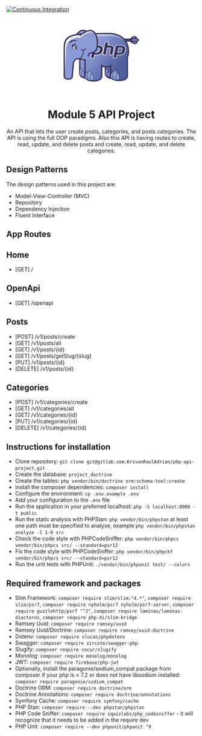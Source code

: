[![Continuous Integration](https://github.com/KrivanRaulAdrian/Doctrine-API-project/actions/workflows/continuous-integration.yml/badge.svg)](https://github.com/KrivanRaulAdrian/Doctrine-API-project/actions/workflows/continuous-integration.yml)

<p align="center">
  <img align="center" height="200" src=" public/elephpant.png">
</p>

<h1 align="center">Module 5 API Project</h1>

<p align="center">
An API that lets the user create posts, categories, and posts categories. The API is using the full OOP paradigms. Also this API is having routes to create, read, update, and delete posts and create, read, update, and delete categories.
</p>

## Design Patterns

The design patterns used in this project are:

- Model-View-Controller (MVC)
- Repository
- Dependency Injection
- Fluent Interface

## App Routes

## Home

- [GET] /

## OpenApi

- [GET] /openapi

## Posts

- [POST] /v1/posts/create
- [GET] /v1/posts/all
- [GET] /v1/posts/{id}
- [GET] /v1/posts/getSlug/{slug}
- [PUT] /v1/posts/{id}
- [DELETE] /v1/posts/{id}

## Categories

- [POST] /v1/categories/create
- [GET] /v1/categories/all
- [GET] /v1/categories/{id}
- [PUT] /v1/categories/{id}
- [DELETE] /v1/categories/{id}

## Instructions for installation

- Clone repository: `git clone git@gitlab.com:KrivanRaulAdrian/php-api-project.git`
- Create the database: `project_doctrine`
- Create the tables: `php vendor/bin/doctrine orm:schema-tool:create`
- Install the composer dependencies: `composer install`
- Configure the environment: `cp .env.example .env`
- Add your configuration to the `.env` file
- Run the application in your preferred localhost: `php -S localhost:8000 -t public`
- Run the static analysis with PHPStan: `php vendor/bin/phpstan` at least one path must be specified to analyse, example `php vendor/bin/phpstan analyze -l 1-9 src`
- Check the code style with PHPCodeSniffer: `php vendor/bin/phpcs vendor/bin/phpcs src/ --standard=psr12`
- Fix the code style with PHPCodeSniffer: `php vendor/bin/phpcbf vendor/bin/phpcs src/ --standard=psr12`
- Run the unit tests with PHPUnit: `./vendor/bin/phpunit test/ --colors `

## Required framework and packages

- Slim Framework: `composer require slim/slim:"4.*"`,
  `composer require slim/psr7`,
  `composer require nyholm/psr7 nyholm/psr7-server`,
  `composer require guzzlehttp/psr7 "^2"`,
  `composer require laminas/laminas-diactoros`,
  `composer require php-di/slim-bridge`
- Ramsey Uuid: `composer require ramsey/uuid`
- Ramsey Uuid/Doctrine: `composer require ramsey/uuid-doctrine`
- Dotenv: `composer require vlucas/phpdotenv`
- Swagger: `composer require zircote/swagger-php`
- Slugify: `composer require cocur/slugify`
- Monolog: `composer require monolog/monolog`
- JWT: `composer require firebase/php-jwt`
- Optionally, install the paragonie/sodium_compat package from composer if your php is < 7.2 or does not have libsodium installed: `composer require paragonie/sodium_compat`
- Doctrine ORM: `composer require doctrine/orm`
- Doctrine Annotations: `composer require doctrine/annotations`
- Symfony Cache: `composer require symfony/cache`
- PHP Stan: `composer require --dev phpstan/phpstan`
- PHP Code Sniffer: `composer require squizlabs/php_codesniffer` - it will recognize that it needs to be added in the require dev
- PHP Unit: `composer require --dev phpunit/phpunit ^9`
